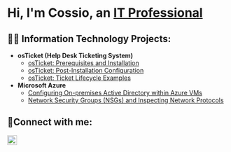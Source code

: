 <h1>Hi, I'm Cossio, an <a href="[https://linkedin.com/in/Cossiohawk](https://www.linkedin.com/in/cossio-hawk-930547259/)">IT Professional</a></h1>

<h2>👨‍💻 Information Technology Projects:</h2>

- <b>osTicket (Help Desk Ticketing System)</b>
  - [osTicket: Prerequisites and Installation](https://github.com/chawk10/osticket-prereqs)
  - [osTicket: Post-Installation Configuration](https://github.com/chawk10/post-install-config)
  - [osTicket: Ticket Lifecycle Examples](https://github.com/chawk10/ticket-lifecycle)
- <b>Microsoft Azure</b>
  - [Configuring On-premises Active Directory within Azure VMs](https://github.com/chawk10/configure-ad)
  - [Network Security Groups (NSGs) and Inspecting Network Protocols](https://github.com/chawk10/azure-network-protocols)

<h2>🤳Connect with me:</h2>


[<img align="left" alt="chawk10 | LinkedIn" width="22px" src="https://cdn.jsdelivr.net/npm/simple-icons@v3/icons/linkedin.svg" />][linkedin]

[linkedin]: [https://linkedin.com/in/cossio](https://www.linkedin.com/in/cossio-hawk-930547259/)
